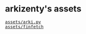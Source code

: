 arkizenty's assets
==================
<pre>
<a href="https://arkizenty.github.io/assets/arki.py/">assets/arki.py</a>
<a href="https://arkizenty.github.io/assets/finfetch/">assets/finfetch</a>
</pre>

<meta content="arkizenty's assets" property="og:title">
<meta content="assets for arkizenty's projects" property="og:description">
<meta content="arkizenty's assets" property="og:site_name">
<meta content='https://avatars2.githubusercontent.com/u/40907703?s=460&v=4' property='og:image'>
<link rel="shortcut icon" href="https://avatars2.githubusercontent.com/u/40907703?s=460&v=4">
